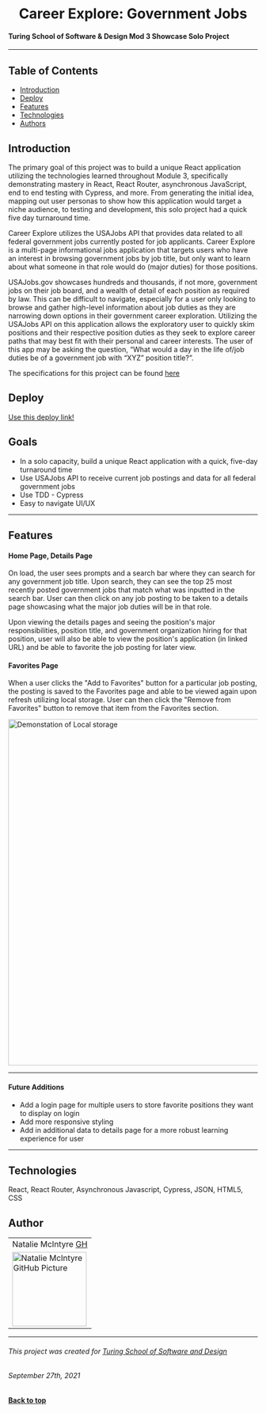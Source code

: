 <h1 align="center"> Career Explore: Government Jobs </h1>  

#### Turing School of Software & Design Mod 3 Showcase Solo Project
---

## Table of Contents
* [Introduction](#introduction)
* [Deploy](#Deploy)
* [Features](#features)
* [Technologies](#technologies)
* [Authors](#authors)

## Introduction
The primary goal of this project was to build a unique React application utilizing the technologies learned throughout Module 3, specifically demonstrating mastery in React, React Router, asynchronous JavaScript, end to end testing with Cypress, and more. From generating the initial idea, mapping out user personas to show how this application would target a niche audience, to testing and development, this solo project had a quick five day turnaround time.

Career Explore utilizes the USAJobs API that provides data related to all federal government jobs currently posted for job applicants. Career Explore is a multi-page informational jobs application that targets users who have an interest in browsing government jobs by job title, but only want to learn about what someone in that role would do (major duties) for those positions.

USAJobs.gov showcases hundreds and thousands, if not more, government jobs on their job board, and a wealth of detail of each position as required by law. This can be difficult to navigate, especially for a user only looking to browse and gather high-level information about job duties as they are narrowing down options in their government career exploration. Utilizing the USAJobs API on this application allows the exploratory user to quickly skim positions and their respective position duties as they seek to explore career paths that may best fit with their personal and career interests. The user of this app may be asking the question, “What would a day in the life of/job duties be of a government job with “XYZ” position title?”.

The specifications for this project can be found [here](https://frontend.turing.edu/projects/module-3/showcase.html)

## Deploy
[Use this deploy link!](https://careerexplore-deploy.herokuapp.com/)

## Goals
* In a solo capacity, build a unique React application with a quick, five-day turnaround time
* Use USAJobs API to receive current job postings and data for all federal government jobs
* Use TDD - Cypress
* Easy to navigate UI/UX  

---
## Features

#### Home Page, Details Page
On load, the user sees prompts and a search bar where they can search for any government job title. Upon search, they can see the top 25 most recently posted government jobs that match what was inputted in the search bar. User can then click on any job posting to be taken to a details page showcasing what the major job duties will be in that role.

Upon viewing the details pages and seeing the position's major responsibilities, position title, and government organization hiring for that position, user will also be able to view the position's application (in linked URL) and be able to favorite the job posting for later view.

#### Favorites Page
When a user clicks the "Add to Favorites" button for a particular job posting, the posting is saved to the Favorites page and able to be viewed again upon refresh utilizing local storage. User can then click the "Remove from Favorites" button to remove that item from the Favorites section.



 <td><img src="https://media.giphy.com/media/nqOXIXiozVYZ4tPodZ/giphy.gif?cid=790b7611bc035be24324bec2c9763ec1c2a5a3645c75dfa9&rid=giphy.gif" alt="Demonstation of Local storage"
 width="700" height="auto" /></td>
</p>


---

#### Future Additions
- Add a login page for multiple users to store favorite positions they want to display on login
- Add more responsive styling
- Add in additional data to details page for a more robust learning experience for user
---

## Technologies
React, React Router, Asynchronous Javascript, Cypress, JSON, HTML5, CSS

## Author
<table display: inline;>
     <tr>
       <td> Natalie McIntyre <a href="https://github.com/nataliemcintyre2021">GH</td>
    </tr>
 <td><img src="https://avatars.githubusercontent.com/u/78229679?v=4" alt="Natalie McIntyre GitHub Picture"
 width="150" height="auto" /></td>
</table>  

**************************************************************************
###### This project was created for [Turing School of Software and Design](https://turing.edu/)
###### September 27th, 2021
**[Back to top](#table-of-contents)**
